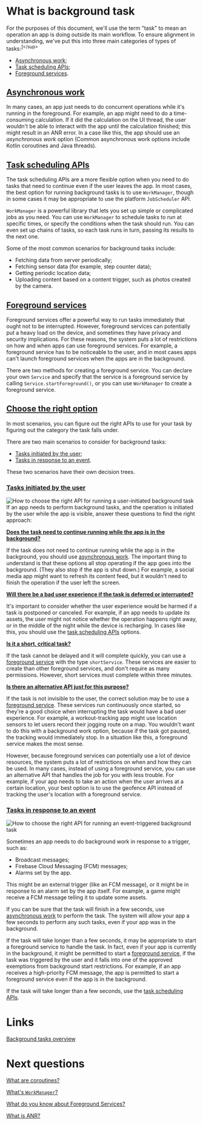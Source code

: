 # What is background task
For the purposes of this document, we'll use the term "task" to mean an operation an app is doing outside its main workflow. To ensure alignment in understanding, we've put this into three main categories of types of tasks:<sup>[1](https://developer.android.com/develop/background-work/background-tasks#:~:text=For%20the%20purposes%20of%20this%20document%2C%20we%27ll%20use%20the%20term%20%22task%22%20to%20mean%20an%20operation%20an%20app%20is%20doing%20outside%20its%20main%20workflow.%20To%20ensure%20alignment%20in%20understanding%2C%20we%27ve%20put%20this%20into%20three%20main%20categories%20of%20types%20of%20tasks%3A%20asynchronous%20work%2C%20the%20task%20scheduling%20APIs%2C%20and%20foreground%20services.)</sup>

- [Asynchronous work](#Asynchronous-work);
- [Task scheduling APIs](#Task-scheduling-APIs);
- [Foreground services](#Foreground-services).

## [Asynchronous work](https://developer.android.com/develop/background-work/background-tasks#asynchronous-work)
In many cases, an app just needs to do concurrent operations while it's running in the foreground. For example, an app might need to do a time-consuming calculation. If it did the calculation on the UI thread, the user wouldn't be able to interact with the app until the calculation finished; this might result in an ANR error. In a case like this, the app should use an *asynchronous work* option (Common asynchronous work options include Kotlin coroutines and Java threads).

## [Task scheduling APIs](https://developer.android.com/develop/background-work/background-tasks#background-work)
The task scheduling APIs are a more flexible option when you need to do tasks that need to continue even if the user leaves the app. In most cases, the best option for running background tasks is to use `WorkManager`, though in some cases it may be appropriate to use the platform `JobScheduler` API.

`WorkManager` is a powerful library that lets you set up simple or complicated jobs as you need. You can use `WorkManager` to schedule tasks to run at specific times, or specify the conditions when the task should run. You can even set up chains of tasks, so each task runs in turn, passing its results to the next one.

Some of the most common scenarios for background tasks include:
- Fetching data from server periodically;
- Fetching sensor data (for example, step counter data);
- Getting periodic location data;
- Uploading content based on a content trigger, such as photos created by the camera.

## [Foreground services](https://developer.android.com/develop/background-work/background-tasks#foreground-services)
Foreground services offer a powerful way to run tasks immediately that ought not to be interrupted. However, foreground services can potentially put a heavy load on the device, and sometimes they have privacy and security implications. For these reasons, the system puts a lot of restrictions on how and when apps can use foreground services. For example, a foreground service has to be noticeable to the user, and in most cases apps can't launch foreground services when the apps are in the background. 

There are two methods for creating a foreground service. You can declare your own `Service` and specify that the service is a foreground service by calling `Service.startForeground()`, or you can use `WorkManager` to create a foreground service.

## [Choose the right option](https://developer.android.com/develop/background-work/background-tasks#choose-right-option)
In most scenarios, you can figure out the right APIs to use for your task by figuring out the category the task falls under.

There are two main scenarios to consider for background tasks:
- [Tasks initiated by the user](#Tasks-initiated-by-the-user);
- [Tasks in response to an event](#Tasks-in-response-to-an-event).

These two scenarios have their own decision trees.

### [Tasks initiated by the user](https://developer.android.com/develop/background-work/background-tasks#user-initiated)
![](./res/user_task_flowchart.svg "How to choose the right API for running a user-initiated background task")
If an app needs to perform background tasks, and the operation is initiated by the user while the app is visible, answer these questions to find the right approach:

[**Does the task need to continue running while the app is in the background?**](https://developer.android.com/develop/background-work/background-tasks#does_the_task_need_to_continue_running_while_the_app_is_in_the_background)

If the task does not need to continue running while the app is in the background, you should use [asynchronous work](#Asynchronous-work). The important thing to understand is that these options all stop operating if the app goes into the background. (They also stop if the app is shut down.) For example, a social media app might want to refresh its content feed, but it wouldn't need to finish the operation if the user left the screen.

[**Will there be a bad user experience if the task is deferred or interrupted?**](https://developer.android.com/develop/background-work/background-tasks#will_there_be_a_bad_user_experience_if_the_task_is_deferred_or_interrupted)

It's important to consider whether the user experience would be harmed if a task is postponed or canceled. For example, if an app needs to update its assets, the user might not notice whether the operation happens right away, or in the middle of the night while the device is recharging. In cases like this, you should use the [task scheduling APIs](#Task-scheduling-APIs) options.

[**Is it a short, critical task?**](https://developer.android.com/develop/background-work/background-tasks#is_it_a_short_critical_task)

If the task cannot be delayed and it will complete quickly, you can use a [foreground service](#Foreground-services) with the type `shortService`. These services are easier to create than other foreground services, and don't require as many permissions. However, short services must complete within three minutes.

[**Is there an alternative API just for this purpose?**](https://developer.android.com/develop/background-work/background-tasks#is_there_an_alternative_api_just_for_this_purpose)

If the task is not invisible to the user, the correct solution may be to use a [foreground service](#Foreground-services). These services run continuously once started, so they're a good choice when interrupting the task would have a bad user experience. For example, a workout-tracking app might use location sensors to let users record their jogging route on a map. You wouldn't want to do this with a background work option, because if the task got paused, the tracking would immediately stop. In a situation like this, a foreground service makes the most sense.

However, because foreground services can potentially use a lot of device resources, the system puts a lot of restrictions on when and how they can be used. In many cases, instead of using a foreground service, you can use an alternative API that handles the job for you with less trouble. For example, if your app needs to take an action when the user arrives at a certain location, your best option is to use the geofence API instead of tracking the user's location with a foreground service.

### [Tasks in response to an event](https://developer.android.com/develop/background-work/background-tasks#event-driven)
![](./res/event_tasks_flowchart.svg "How to choose the right API for running an event-triggered background task")

Sometimes an app needs to do background work in response to a trigger, such as:
- Broadcast messages;
- Firebase Cloud Messaging (FCM) messages;
- Alarms set by the app.

This might be an external trigger (like an FCM message), or it might be in response to an alarm set by the app itself. For example, a game might receive a FCM message telling it to update some assets.

If you can be sure that the task will finish in a few seconds, use [asynchronous work](#Asynchronous-work) to perform the task. The system will allow your app a few seconds to perform any such tasks, even if your app was in the background.

If the task will take longer than a few seconds, it may be appropriate to start a foreground service to handle the task. In fact, even if your app is currently in the background, it might be permitted to start a [foreground service](#Foreground-services), if the task was triggered by the user and it falls into one of the approved exemptions from background start restrictions. For example, if an app receives a high-priority FCM message, the app is permitted to start a foreground service even if the app is in the background.

If the task will take longer than a few seconds, use the [task scheduling APIs](#Task-scheduling-APIs).

# Links
[Background tasks overview](https://developer.android.com/develop/background-work/background-tasks)

# Next questions
[What are coroutines?](https://github.com/Kirchhoff-/Android-Interview-Questions/blob/master/Kotlin/What%20are%20coroutines.md)

[What's `WorkManager`?](https://github.com/Kirchhoff-/Android-Interview-Questions/blob/master/Android/What's%20WorkManager.md)

[What do you know about Foreground Services?](https://github.com/Kirchhoff-/Android-Interview-Questions/blob/master/Android/What%20do%20you%20know%20about%20Foreground%20Services.md)

[What is ANR?](https://github.com/Kirchhoff-/Android-Interview-Questions/blob/master/Android/What%20is%20ANR.md)
